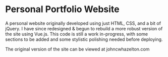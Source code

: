 # Personal Portfolio Website
A personal website originally developed using just HTML, CSS, and a bit of jQuery. I have since redesigned & begun to rebuild a more robust version of the site using Vue.js. This code is still a work in-progress, with some sections to be added and some stylistic polishing needed before deploying. 

The original version of the site can be viewed at johncwhazelton.com
